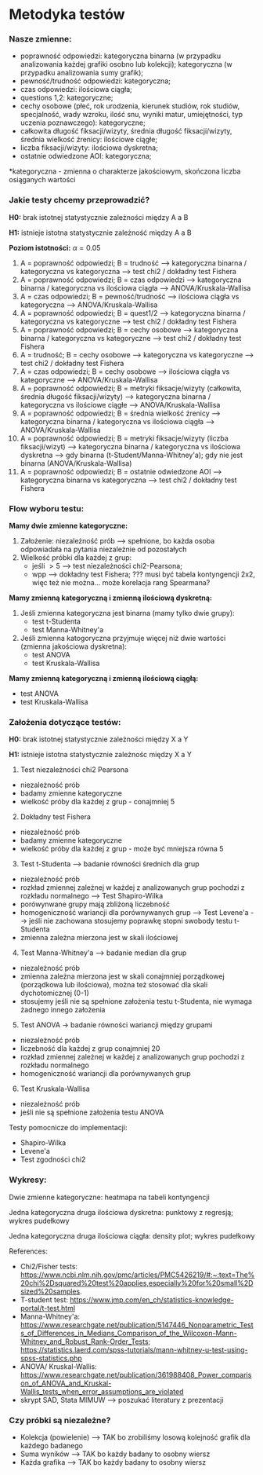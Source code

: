 # Metodyka testów

### Nasze zmienne:
- poprawność odpowiedzi: kategoryczna binarna (w przypadku analizowania każdej grafiki osobno lub kolekcji); kategoryczna (w przypadku analizowania sumy grafik);
- pewność/trudność odpowiedzi: kategoryczna;
- czas odpowiedzi: ilościowa ciągła;
- questions 1,2: kategoryczne;
- cechy osobowe (płeć, rok urodzenia, kierunek studiów, rok studiów, specjalność, wady wzroku, ilość snu, wyniki matur, umiejętności, typ uczenia poznawczego): kategoryczne;
- całkowita długość fiksacji/wizyty, średnia długość fiksacji/wizyty, średnia wielkość źrenicy: ilościowe ciągłe;
- liczba fiksacji/wizyty: ilościowa dyskretna;
- ostatnie odwiedzone AOI: kategoryczna;

*kategoryczna - zmienna o charakterze jakościowym, skończona liczba osiąganych wartości

### Jakie testy chcemy przeprowadzić?

**H0:** brak istotnej statystycznie zależności między A a B

**H1:** istnieje istotna statystycznie zależność między A a B

**Poziom istotności:** $\alpha = 0.05$

1. A = poprawność odpowiedzi; B = trudność --> kategoryczna binarna / kategoryczna vs kategoryczna --> test chi2 / dokładny test Fishera
2. A = poprawność odpowiedzi; B = czas odpowiedzi --> kategoryczna binarna / kategoryczna vs ilościowa ciągła --> ANOVA/Kruskala-Wallisa
3. A = czas odpowiedzi; B = pewność/trudność --> ilościowa ciągła vs kategoryczna --> ANOVA/Kruskala-Wallisa
4. A = poprawność odpowiedzi; B = quest1/2 --> kategoryczna binarna / kategoryczna vs kategoryczne --> test chi2 / dokładny test Fishera
5. A = poprawność odpowiedzi; B = cechy osobowe --> kategoryczna binarna / kategoryczna vs kategoryczne --> test chi2 / dokładny test Fishera
6. A = trudność; B = cechy osobowe --> kategoryczna vs kategoryczne --> test chi2 / dokładny test Fishera
7. A = czas odpowiedzi; B = cechy osobowe --> ilościowa ciągła vs kategoryczne --> ANOVA/Kruskala-Wallisa
8. A = poprawność odpowiedzi; B = metryki fiksacje/wizyty (całkowita, średnia długość fiksacji/wizyty) --> kategoryczna binarna / kategoryczna vs ilościowe ciągłe --> ANOVA/Kruskala-Wallisa 
9. A = poprawność odpowiedzi; B = średnia wielkość źrenicy --> kategoryczna binarna / kategoryczna vs ilościowa ciągła --> ANOVA/Kruskala-Wallisa
10. A = poprawność odpowiedzi; B = metryki fiksacje/wizyty (liczba fiksacji/wizyt) --> kategoryczna binarna / kategoryczna vs ilościowa dyskretna --> gdy binarna (t-Student/Manna-Whitney'a); gdy nie jest binarna (ANOVA/Kruskala-Wallisa)
11. A = poprawność odpowiedzi; B = ostatnie odwiedzone AOI --> kategoryczna binarna vs kategoryczna --> test chi2 / dokładny test Fishera

### Flow wyboru testu:

**Mamy dwie zmienne kategoryczne:**
1. Założenie: niezależność prób --> spełnione, bo każda osoba odpowiadała na pytania niezależnie od pozostałych
2. Wielkość próbki dla każdej z grup: 
   - jeśli $> 5$ --> test niezależności chi2-Pearsona; 
   - wpp --> dokładny test Fishera; ??? musi być tabela kontyngencji 2x2, więc też nie można... może korelacja rang Spearmana?

**Mamy zmienną kategoryczną i zmienną ilościową dyskretną:**
1. Jeśli zmienna kategoryczna jest binarna (mamy tylko dwie grupy):
   - test t-Studenta 
   - test Manna-Whitney'a
2. Jeśli zmienna katogoryczna przyjmuje więcej niż dwie wartości (zmienna jakościowa dyskretna):
   - test ANOVA
   - test Kruskala-Wallisa

**Mamy zmienną kategoryczną i zmienną ilościową ciągłą:**
- test ANOVA
- test Kruskala-Wallisa

### Założenia dotyczące testów:

**H0:** brak istotnej statystycznie zależności między X a Y

**H1:** istnieje istotna statystycznie zależnośc między X a Y

1. Test niezależności chi2 Pearsona
- niezależność prób
- badamy zmienne kategoryczne
- wielkość próby dla każdej z grup - conajmniej 5

2. Dokładny test Fishera
- niezależność prób
- badamy zmienne kategoryczne
- wielkość próby dla każdej z grup - może być mniejsza równa 5

3. Test t-Studenta --> badanie równości średnich dla grup
- niezależność prób
- rozkład zmiennej zależnej w każdej z analizowanych grup pochodzi z rozkładu normalnego --> Test Shapiro-Wilka
- porówynwane grupy mają zbliżoną liczebność
- homogeniczność wariancji dla porównywanych grup --> Test Levene'a --> jeśli nie zachowana stosujemy poprawkę stopni swobody testu t-Studenta
- zmienna zależna mierzona jest w skali ilościowej

4. Test Manna-Whitney'a --> badanie median dla grup
- niezależność prób
- zmienna zależna mierzona jest w skali conajmniej porządkowej (porządkowa lub ilościowa), można też stosować dla skali dychotomicznej (0-1)
- stosujemy jeśli nie są spełnione założenia testu t-Studenta, nie wymaga żadnego innego założenia

5. Test ANOVA -> badanie równości wariancji między grupami
- niezależność prób
- liczebność dla każdej z grup conajmniej 20
- rozkład zmiennej zależnej w każdej z analizowanych grup pochodzi z rozkładu normalnego
- homogeniczność wariancji dla porównywanych grup 

6. Test Kruskala-Wallisa 
- niezależność prób
- jeśli nie są spełnione założenia testu ANOVA

Testy pomocnicze do implementacji:
- Shapiro-Wilka
- Levene'a
- Test zgodności chi2


### Wykresy:

Dwie zmienne kategoryczne: heatmapa na tabeli kontyngencji

Jedna kategoryczna druga ilościowa dyskretna: punktowy z regresją; wykres pudełkowy

Jedna kategoryczna druga ilościowa ciągła: density plot; wykres pudełkowy

References: 
- Chi2/Fisher tests: https://www.ncbi.nlm.nih.gov/pmc/articles/PMC5426219/#:~:text=The%20chi%2Dsquared%20test%20applies,especially%20for%20small%2Dsized%20samples.
- T-student test: https://www.jmp.com/en_ch/statistics-knowledge-portal/t-test.html
- Manna-Whitney'a: https://www.researchgate.net/publication/5147446_Nonparametric_Tests_of_Differences_in_Medians_Comparison_of_the_Wilcoxon-Mann-Whitney_and_Robust_Rank-Order_Tests; https://statistics.laerd.com/spss-tutorials/mann-whitney-u-test-using-spss-statistics.php
- ANOVA/ Kruskal-Wallis: https://www.researchgate.net/publication/361988408_Power_comparison_of_ANOVA_and_Kruskal-Wallis_tests_when_error_assumptions_are_violated
- skrypt SAD, Stata MIMUW --> poszukać literatury z prezentacji

### Czy próbki są niezależne?

- Kolekcja (powielenie) --> TAK bo zrobiliśmy losową kolejność grafik dla każdego badanego
- Suma wyników --> TAK bo każdy badany to osobny wiersz
- Każda grafika --> TAK bo każdy badany to osobny wiersz

